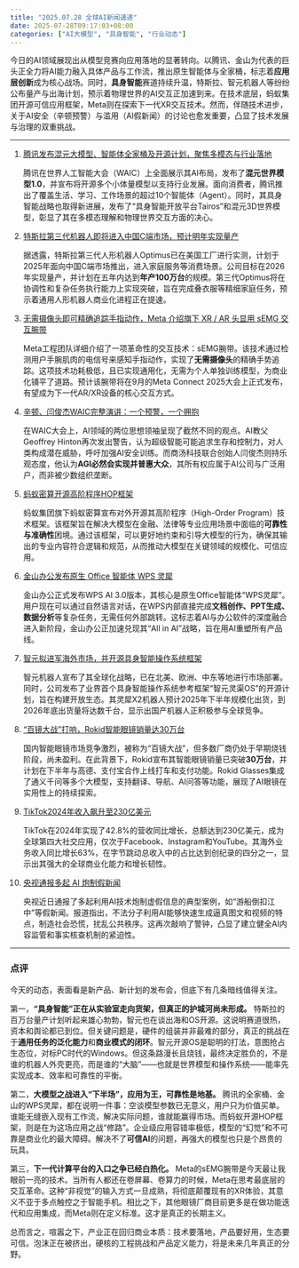 ```yaml
---
title: "2025.07.28 全球AI新闻速递"
date: 2025-07-28T09:17:03+08:00
categories: ["AI大模型", "具身智能", "行业动态"]
---
```


今日的AI领域展现出从模型竞赛向应用落地的显著转向。以腾讯、金山为代表的巨头正全力将AI能力融入具体产品与工作流，推出原生智能体与全家桶，标志着**应用层创新**成为核心战场。同时，**具身智能**赛道持续升温，特斯拉、智元机器人等纷纷公布量产与出海计划，预示着物理世界的AI交互正加速到来。在技术底层，蚂蚁集团开源可信应用框架，Meta则在探索下一代XR交互技术。然而，伴随技术进步，关于AI安全（辛顿预警）与滥用（AI假新闻）的讨论也愈发重要，凸显了技术发展与治理的双重挑战。

---

1.  [腾讯发布混元大模型、智能体全家桶及开源计划，聚焦多模态与行业落地](https://36kr.com/p/3396791370713222?f=rss)

    腾讯在世界人工智能大会（WAIC）上全面展示其AI布局，发布了**混元世界模型1.0**，并宣布将开源多个小体量模型以支持行业发展。面向消费者，腾讯推出了覆盖生活、学习、工作场景的超过10个智能体（Agent）。同时，其具身智能战略也取得新进展，发布了“具身智能开放平台Tairos”和混元3D世界模型，彰显了其在多模态理解和物理世界交互方面的决心。

2.  [特斯拉第三代机器人即将进入中国C端市场，预计明年实现量产](https://www.ithome.com/0/871/076.htm)

    据透露，特斯拉第三代人形机器人Optimus已在美国工厂进行实测，计划于2025年面向中国C端市场推出，进入家庭服务等消费场景。公司目标在2026年实现量产，并计划在五年内达到**年产100万台**的规模。第三代Optimus将在协调性和复杂任务执行能力上实现突破，旨在完成叠衣服等精细家庭任务，预示着通用人形机器人商业化进程正在提速。

3.  [无需摄像头即可精确追踪手指动作，Meta 介绍旗下 XR / AR 头显用 sEMG 交互腕带](https://www.ithome.com/0/871/109.htm)

    Meta工程团队详细介绍了一项革命性的交互技术：sEMG腕带。该技术通过检测用户手腕肌肉的电信号来感知手指动作，实现了**无需摄像头**的精确手势追踪。这项技术功耗极低，且已实现通用化，无需为个人单独训练模型，为商业化铺平了道路。预计该腕带将在9月的Meta Connect 2025大会上正式发布，有望成为下一代AR/XR设备的核心交互方式。

4.  [辛顿、闫俊杰WAIC完整演讲：一个预警，一个拥抱](https://36kr.com/p/3397425411868809?f=rss)

    在WAIC大会上，AI领域的两位思想领袖呈现了截然不同的观点。AI教父Geoffrey Hinton再次发出警告，认为超级智能可能追求生存和控制力，对人类构成潜在威胁，呼吁加强AI安全训练。而商汤科技联合创始人闫俊杰则持乐观态度，他认为**AGI必然会实现并普惠大众**，其所有权应属于AI公司与广泛用户，而非被少数组织垄断。

5.  [蚂蚁密算开源高阶程序HOP框架](https://36kr.com/newsflashes/3397915814168963?f=rss)

    蚂蚁集团旗下蚂蚁密算宣布对外开源其高阶程序（High-Order Program）技术框架。该框架旨在解决大模型在金融、法律等专业应用场景中面临的**可靠性与准确性**困境。通过该框架，可以更好地约束和引导大模型的行为，确保其输出的专业内容符合逻辑和规范，从而推动大模型在关键领域的规模化、可信应用。

6.  [金山办公发布原生 Office 智能体 WPS 灵犀](https://www.ithome.com/0/871/098.htm)

    金山办公正式发布WPS AI 3.0版本，其核心是原生Office智能体“WPS灵犀”。用户现在可以通过自然语言对话，在WPS内部直接完成**文档创作、PPT生成、数据分析**等复杂任务，无需任何外部跳转。这标志着AI与办公软件的深度融合进入新阶段，金山办公正加速兑现其“All in AI”战略，旨在用AI重塑所有产品线。

7.  [智元拟进军海外市场，并开源具身智能操作系统框架](https://www.ithome.com/0/871/126.htm)

    智元机器人宣布了其全球化战略，已在北美、欧洲、中东等地进行市场部署。同时，公司发布了业界首个具身智能操作系统参考框架“智元灵渠OS”的开源计划，旨在构建开放生态。其灵犀X2机器人预计2025年下半年规模化出货，到2026年底出货量将达数千台，显示出国产机器人正积极参与全球竞争。

8.  [“百镜大战”打响，Rokid智能眼镜销量达30万台](https://www.ithome.com/0/871/141.htm)

    国内智能眼镜市场竞争激烈，被称为“百镜大战”，但多数厂商仍处于早期烧钱阶段，尚未盈利。在此背景下，Rokid宣布其智能眼镜销量已突破**30万台**，并计划在下半年与高德、支付宝合作上线打车和支付功能。Rokid Glasses集成了通义千问等多个大模型，支持翻译、导航、AI问答等功能，展现了AI眼镜在实用性上的持续探索。

9.  [TikTok2024年收入飙升至230亿美元](https://36kr.com/p/3394256051440001?f=rss)

    TikTok在2024年实现了42.8%的营收同比增长，总额达到230亿美元，成为全球第四大社交应用，仅次于Facebook、Instagram和YouTube。其海外业务收入同比增长63%，在字节跳动总收入中的占比达到创纪录的四分之一，显示出其强大的全球商业化能力和增长韧性。

10. [央视通报多起 AI 炮制假新闻](https://www.ithome.com/0/871/113.htm)

    央视近日通报了多起利用AI技术炮制虚假信息的典型案例，如“游船倒扣江中”等假新闻。报道指出，不法分子利用AI能够快速生成逼真图文和视频的特点，制造社会恐慌，扰乱公共秩序。这再次敲响了警钟，凸显了建立健全AI内容监管和事实核查机制的紧迫性。

---

### 点评

今天的动态，表面看是新产品、新计划的发布会，但底下有几条暗线值得关注。

第一，**“具身智能”正在从实验室走向货架，但真正的护城河尚未形成。** 特斯拉的百万台量产计划听起来雄心勃勃，智元也在谈出海和OS开源。这说明赛道很热，资本和舆论都已到位。但关键问题是，硬件的组装并非最难的部分，真正的挑战在于**通用任务的泛化能力**和**商业模式的闭环**。智元开源OS是聪明的打法，意图抢占生态位，对标PC时代的Windows。但这条路漫长且烧钱，最终决定胜负的，不是谁的机器人外壳更亮，而是谁的“大脑”——也就是世界模型和操作系统——能率先实现成本、效率和可靠性的平衡。

第二，**大模型之战进入“下半场”，应用为王，可靠性是地基。** 腾讯的全家桶、金山的WPS灵犀，都在说明一件事：空谈模型参数已无意义，用户只为价值买单。谁能无缝嵌入现有工作流，解决实际问题，谁就能赢得市场。而蚂蚁开源HOP框架，则是在为这场应用之战“修路”。企业级应用容错率极低，模型的“幻觉”和不可靠是商业化的最大障碍。解决不了**可信AI**的问题，再强大的模型也只是个昂贵的玩具。

第三，**下一代计算平台的入口之争已经白热化。** Meta的sEMG腕带是今天最让我眼前一亮的技术。当所有人都还在卷屏幕、卷算力的时候，Meta在思考最底层的交互革命。这种“非视觉”的输入方式一旦成熟，将彻底颠覆现有的XR体验，其意义不亚于多点触控之于智能手机。相比之下，其他眼镜厂商目前更多是在做功能迭代和应用集成，而Meta则在定义标准。这才是真正的长期主义。

总而言之，喧嚣之下，产业正在回归商业本质：技术要落地，产品要好用，生态要可信。泡沫正在被挤出，硬核的工程挑战和产品定义能力，将是未来几年真正的分野。